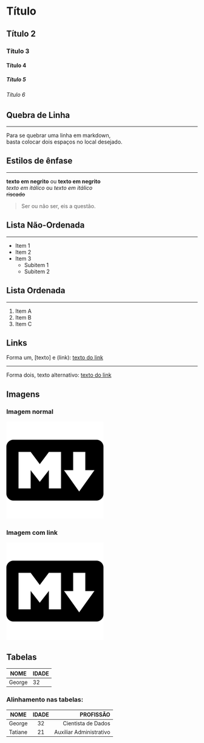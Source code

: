 # Título
## Título 2
### Título 3
#### Título 4
##### Título 5
###### Título 6

## Quebra de Linha
******************
Para se quebrar uma linha em markdown,  
basta colocar dois espaços no local desejado.

## Estilos de ênfase
********************
**texto em negrito** ou __texto em negrito__  
*texto em itálico* ou _texto em itálico_  
~~riscado~~
> Ser ou não ser, eis a questão.

## Lista Não-Ordenada
***********************
+ Item 1
+ Item 2
+ Item 3
	- Subitem 1
	- Subitem 2

## Lista Ordenada
******************

1. Item A
2. Item B
3. Item C

## Links

Forma um, [texto] e (link): [texto do link](https://google.com.br)  
*********
Forma dois, texto alternativo: [texto do link](https://google.com.br "Busca do Google") 

## Imagens
### Imagem normal
![Markdown](markdown.png)  
### Imagem com link
[![Markdown](markdown.png)](https://daringfireball.net/projects/markdown/syntax#link)

## Tabelas
| NOME | IDADE |
|------|-------|
|George| 32    |

### Alinhamento nas tabelas:
| NOME  | IDADE  | PROFISSÃO  |
|-------|:------:|-----------:|
|George | 32     | Cientista de Dados|
|Tatiane| 21     | Auxiliar Administrativo|











